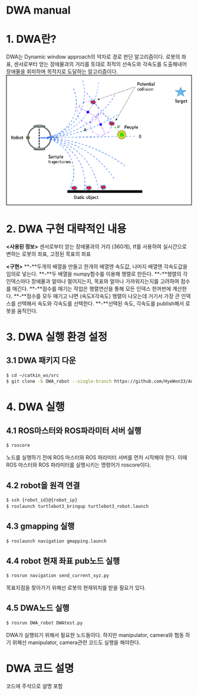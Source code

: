 # DWA manual



# 1. DWA란?

DWA는 Dynamic window approach의 약자로 경로 판단 알고리즘이다. 로봇의 좌표, 센서로부터 얻는 장애물과의 거리를 토대로 최적의 선속도와 각속도를 도출해내어 장애물을 회피하며 목적지로 도달하는 알고리즘이다.
![DWA-method-DWA-dynamic-window-approach](./DWA-method-DWA-dynamic-window-approach.png) 




# 2. DWA 구현 대략적인 내용

**<사용된 정보>**
 센서로부터 얻는 장애물과의 거리 (360개), tf를 사용하여 실시간으로 변하는 로봇의 좌표, 고정된 목표의 좌표

**<구현>**
**-**두개의 배열을 만들고 한개의 배열엔 속도값, 나머지 배열엔 각속도값을 임의로 넣는다.
**-**두 배열을 numpy함수를 이용해 행렬로 만든다.
**-**행렬의 각 인덱스마다 장애물과 얼마나 멀어지는지, 목표와 얼마나 가까워지는지를 고려하여 점수를 매긴다.
**-**점수를 매기는 작업은 행렬연산을 통해 모든 인덱스 한꺼번에 계산한다.
**-**점수를 모두 매기고 나면 (속도X각속도) 행렬이 나오는데 거기서 가장 큰 인덱스를 선택해서 속도와 각속도를 선택한다.
**-**선택된 속도, 각속도를 publish해서 로봇을 움직인다.



# 3. DWA 실행 환경 설정

## 3.1 DWA 패키지 다운

```bash
$ cd ~/catkin_ws/src
$ git clone -b DWA_robot --single-branch https://github.com/HyeWon33/AutonomousShippingRobot.git
```



# 4. DWA 실행

## 4.1 ROS마스터와 ROS파라미터 서버 실행

```bash
$ roscore
```

노드를 실행하기 전에 ROS 마스터와 ROS 파라미터 서버를 먼저 시작해야 한다. 이때 ROS 마스터와 ROS 파라미터를 실행시키는 명령어가 roscore이다.

## 4.2 robot을 원격 연결

```bash
$ ssh {robot_id}@{robot_ip}
$ roslaunch turtlebot3_bringup turtlebot3_robot.launch
```

## 4.3 gmapping 실행

```bash
$ roslaunch navigation gmapping.launch
```

## 4.4 robot 현재 좌표 pub노드 실행

```bash
$ rosrun navigation send_current_xyz.py
```

목표지점을 찾아가기 위해선 로봇의 현재위치를 받을 필요가 있다.

## 4.5 DWA노드 실행

```bash
$ rosrun DWA_robot DWAtest.py
```



DWA가 실행되기 위해서 필요한 노드들이다. 하지만 manipulator, camera와 협동 하기 위해선 manipulator, camera관련 코드도 실행을 해야한다.



# DWA 코드 설명
코드에 주석으로 설명 포함
